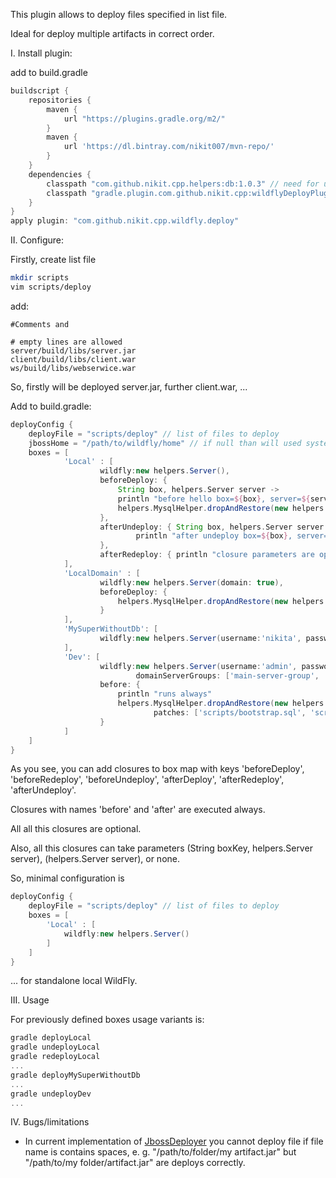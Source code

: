 This plugin allows to deploy files specified in list file.

Ideal for deploy multiple artifacts in correct order.

I. Install plugin:

add to build.gradle
```groovy
buildscript {
    repositories {
        maven {
            url "https://plugins.gradle.org/m2/"
        }
        maven {
            url 'https://dl.bintray.com/nikit007/mvn-repo/'
        }
    }
    dependencies {
        classpath "com.github.nikit.cpp.helpers:db:1.0.3" // need for use helpers.MysqlHelper
        classpath "gradle.plugin.com.github.nikit.cpp:wildflyDeployPlugin:1.0.5"
    }
}
apply plugin: "com.github.nikit.cpp.wildfly.deploy"
```

II. Configure:

Firstly, create list file
```bash
mkdir scripts
vim scripts/deploy
```
add:
```
#Comments and

# empty lines are allowed
server/build/libs/server.jar
client/build/libs/client.war
ws/build/libs/webserwice.war
```
So, firstly will be deployed server.jar, further client.war, ...


Add to build.gradle:
```groovy
deployConfig {
    deployFile = "scripts/deploy" // list of files to deploy
    jbossHome = "/path/to/wildfly/home" // if null than will used system environment JBOSS_HOME or WILDFLY_HOME
    boxes = [
            'Local' : [
                    wildfly:new helpers.Server(),
                    beforeDeploy: {
                        String box, helpers.Server server ->
                        println "before hello box=${box}, server=${server}"
                        helpers.MysqlHelper.dropAndRestore(new helpers.Mysql(user:'root', pass:'root', dbName:'test', patches:['scripts/bootstrap.sql']))
                    },
                    afterUndeploy: { String box, helpers.Server server ->
                            println "after undeploy box=${box}, server=${server}"
                    },
                    afterRedeploy: { println "closure parameters are optional" }
            ],
            'LocalDomain' : [
                    wildfly:new helpers.Server(domain: true),
                    beforeDeploy: {
                        helpers.MysqlHelper.dropAndRestore(new helpers.Mysql(user: 'root', pass: 'root', dbName: 'test', patches: ['scripts/bootstrap.sql']))
                    }
            ],
            'MySuperWithoutDb': [
                    wildfly:new helpers.Server(username:'nikita', password:'qwerty', hostname:'192.168.1.200')
            ],
            'Dev': [
                    wildfly:new helpers.Server(username:'admin', password:'123', hostname:'192.168.1.10', domain: true,
                            domainServerGroups: ['main-server-group', 'other-server-group']),
                    before: {
                        println "runs always"
                        helpers.MysqlHelper.dropAndRestore(new helpers.Mysql(mysqlHost: '192.168.1.11', user: 'admin', pass: 'password', dbName: 'test',
                                patches: ['scripts/bootstrap.sql', 'scripts/dev.sql']))
                    }
            ]
    ]
}
```
As you see, you can add closures to box map with keys 'beforeDeploy', 'beforeRedeploy', 'beforeUndeploy',  'afterDeploy', 'afterRedeploy', 'afterUndeploy'.

Closures with names 'before' and 'after' are executed always.

All all this closures are optional.

Also, all this closures can take parameters (String boxKey, helpers.Server server), (helpers.Server server), or none.

So, minimal configuration is
```groovy
deployConfig {
	deployFile = "scripts/deploy" // list of files to deploy
	boxes = [
		'Local' : [
			wildfly:new helpers.Server()
		]
	]
}
```
... for standalone local WildFly.

III. Usage

For previously defined boxes usage variants is:
```groovy
gradle deployLocal
gradle undeployLocal
gradle redeployLocal
...
gradle deployMySuperWithoutDb
...
gradle undeployDev
...
```
IV. Bugs/limitations
 * In current implementation of [JbossDeployer](https://github.com/nikit-cpp/helpers/blob/master/deployer/src/main/groovy/helpers/JbossDeployer.groovy) you cannot deploy file if file name is contains spaces, e. g. "/path/to/folder/my artifact.jar"
but "/path/to/my folder/artifact.jar" are deploys correctly.
